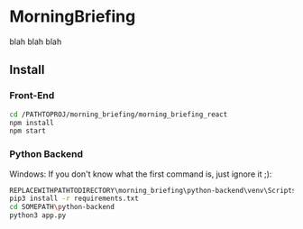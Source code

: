 # MorningBriefing
blah blah blah

## Install
### Front-End
```bash
cd /PATHTOPROJ/morning_briefing/morning_briefing_react
npm install
npm start
```

### Python Backend
Windows:
If you don't know what the first command is, just ignore it ;):
```bash
REPLACEWITHPATHTODIRECTORY\morning_briefing\python-backend\venv\Scripts\activate.bat
pip3 install -r requirements.txt
cd SOMEPATH\python-backend
python3 app.py
```